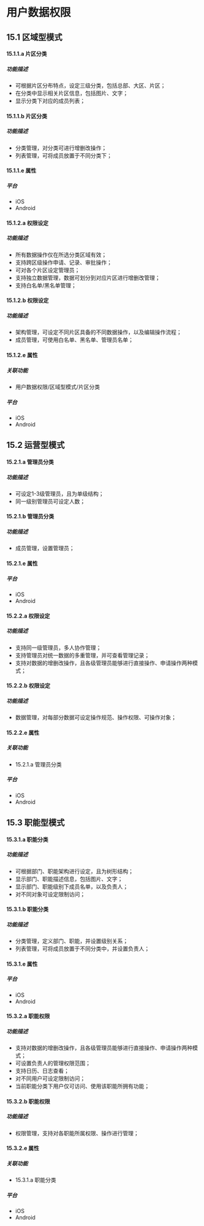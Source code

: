 #  用户数据权限 
## 15.1  区域型模式
#### 15.1.1.a  片区分类
##### 功能描述
- 可根据片区分布特点，设定三级分类，包括总部、大区、片区；
- 在分类中显示相关片区信息，包括图片、文字；
- 显示分类下对应的成员列表；

#### 15.1.1.b  片区分类
##### 功能描述
- 分类管理，对分类可进行增删改操作；
- 列表管理，可将成员放置于不同分类下；

#### 15.1.1.e 属性
##### 平台
- iOS
- Android

#### 15.1.2.a  权限设定
##### 功能描述
- 所有数据操作仅在所选分类区域有效；
- 支持跨区级操作申请、记录、审批操作；
- 可对各个片区设定管理员；
- 支持独立数据管理，数据可划分到对应片区进行增删改管理；
- 支持白名单/黑名单管理；

#### 15.1.2.b  权限设定
##### 功能描述
- 架构管理，可设定不同片区具备的不同数据操作，以及编辑操作流程；
- 成员管理，可使用白名单、黑名单、管理员名单；

#### 15.1.2.e 属性
##### 关联功能
- 用户数据权限/区域型模式/片区分类
##### 平台
- iOS
- Android


## 15.2  运营型模式
#### 15.2.1.a  管理员分类
##### 功能描述
- 可设定1-3级管理员，且为单级结构；
- 同一级别管理员可设定人数；

#### 15.2.1.b  管理员分类
##### 功能描述
- 成员管理，设置管理员；

#### 15.2.1.e 属性
##### 平台
- iOS
- Android

#### 15.2.2.a  权限设定
##### 功能描述
- 支持同一级管理员，多人协作管理；
- 支持管理员对统一数据的多重管理，并可查看管理记录；
- 支持对数据的增删改操作，且各级管理员能够进行直接操作、申请操作两种模式；

#### 15.2.2.b  权限设定
##### 功能描述
- 数据管理，对每部分数据可设定操作规范、操作权限、可操作对象；

#### 15.2.2.e 属性
##### 关联功能
- 15.2.1.a 管理员分类
##### 平台
- iOS
- Android


## 15.3  职能型模式
#### 15.3.1.a  职能分类
##### 功能描述
- 可根据部门、职能架构进行设定，且为树形结构；
- 显示部门、职能描述信息，包括图片、文字；
- 显示部门、职能级别下成员名单，以及负责人；
- 对不同对象可设定限制访问；

#### 15.3.1.b  职能分类
##### 功能描述
- 分类管理，定义部门、职能，并设置级别关系；
- 列表管理，可将成员放置于不同分类中，并设置负责人；

#### 15.3.1.e 属性
##### 平台
- iOS
- Android

#### 15.3.2.a  职能权限
##### 功能描述
- 支持对数据的增删改操作，且各级管理员能够进行直接操作、申请操作两种模式；
- 可设置负责人的管理权限范围；
- 支持日历、日志查看；
- 对不同用户可设定限制访问；
- 当前职能分类下用户仅可访问、使用该职能所拥有功能；

#### 15.3.2.b  职能权限
##### 功能描述
- 权限管理，支持对各职能所属权限、操作进行管理；

#### 15.3.2.e 属性
##### 关联功能
- 15.3.1.a 职能分类
##### 平台
- iOS
- Android
